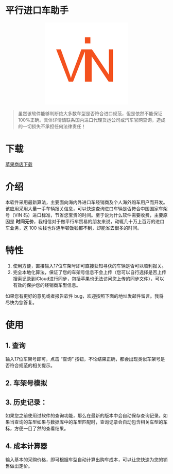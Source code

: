 # 平行进口车助手

<p style="text-align:center;"><img loading="lazy" src="logo.png" alt="" width="256" height="256"/> </p>

>虽然该软件能够判断绝大多数车型是否符合进口规范，但是依然不能保证100%正确。具体详情请联系国内进口代理货运公司或汽车官网查询，造成的一切损失不承担任何法律责任！

# 下载
[苹果商店下载](https://apps.apple.com/cn/app/平行进口车助手/id1182796068)

# 介绍
本软件采用最新算法，主要面向海内外进口车经销商及个人海外购车用户而开发。该应用采用大量一手车辆报关信息，可以快速查询进口车辆是否符合中国国家车架号（VIN 码）进口标准，节省您宝贵的时间。至于说为什么软件需要收费，主要原因是 **时间无价**，我相信对于做平行车贸易的朋友来说，动辄几十万上百万的进口车业务，这 100 块钱也许连半顿饭钱都不到，却能省去很多的时间。

# 特性
1. 使用方便，直接输入17位车架号即可直接获知寻获的车辆是否可以顺利报关。  
2. 完全本地化算法，保证了您的车架号信息不会上传（您可以自行选择是否上传搜索记录到iCloud进行同步，包括苹果也无法访问您上传的同步文件），可以有效的保护您的经销商车型信息。

如果您有更好的意见或者报告软件 bug，欢迎按照下面的地址发邮件留言。我将尽快为您答复。

# 使用
## 1. 查询
输入17位车架号即可，点击 “查询” 按钮，不论结果正确，都会出现类似车架号是否符合规范的相关提示。
## 2. 车架号模拟
## 3. 历史记录：
如果您之前使用过软件的查询功能，那么在最新的版本中会自动保存查询记录。如果当查询的车型如果与数据库中的车型匹配时，查询记录会自动包含相关车型的车标，方便一目了然的查看结果。
## 4. 成本计算器
输入基本的采购价格，即可根据车型自动计算出购车成本，可以让您快速为您的销售做出定价。



